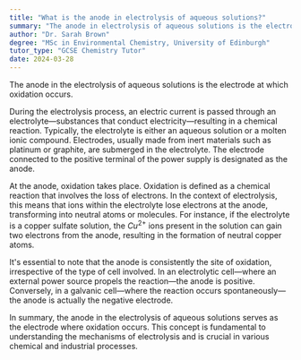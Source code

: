 ```yaml
---
title: "What is the anode in electrolysis of aqueous solutions?"
summary: "The anode in electrolysis of aqueous solutions is the electrode where oxidation occurs."
author: "Dr. Sarah Brown"
degree: "MSc in Environmental Chemistry, University of Edinburgh"
tutor_type: "GCSE Chemistry Tutor"
date: 2024-03-28
---
```


The anode in the electrolysis of aqueous solutions is the electrode at which oxidation occurs.

During the electrolysis process, an electric current is passed through an electrolyte—substances that conduct electricity—resulting in a chemical reaction. Typically, the electrolyte is either an aqueous solution or a molten ionic compound. Electrodes, usually made from inert materials such as platinum or graphite, are submerged in the electrolyte. The electrode connected to the positive terminal of the power supply is designated as the anode.

At the anode, oxidation takes place. Oxidation is defined as a chemical reaction that involves the loss of electrons. In the context of electrolysis, this means that ions within the electrolyte lose electrons at the anode, transforming into neutral atoms or molecules. For instance, if the electrolyte is a copper sulfate solution, the $Cu^{2+}$ ions present in the solution can gain two electrons from the anode, resulting in the formation of neutral copper atoms.

It's essential to note that the anode is consistently the site of oxidation, irrespective of the type of cell involved. In an electrolytic cell—where an external power source propels the reaction—the anode is positive. Conversely, in a galvanic cell—where the reaction occurs spontaneously—the anode is actually the negative electrode.

In summary, the anode in the electrolysis of aqueous solutions serves as the electrode where oxidation occurs. This concept is fundamental to understanding the mechanisms of electrolysis and is crucial in various chemical and industrial processes.
    
